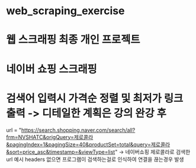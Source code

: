 # web_scraping_exercise

# 웹 스크래핑 최종 개인 프로젝트
# 네이버 쇼핑 스크래핑
# 검색어 입력시 가격순 정렬 및 최저가 링크 출력 -> 디테일한 계획은 강의 완강 후
url = "https://search.shopping.naver.com/search/all?frm=NVSHATC&origQuery=제로콜라&pagingIndex=1&pagingSize=40&productSet=total&query=제로콜라&sort=price_asc&timestamp=&viewType=list"
-> 네이버쇼핑 제로콜라로 검색한 url 예시
headers 없으면 프로그램이 검색하는걸로 인식하여 연결을 끊는경우 발생
